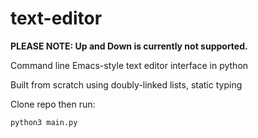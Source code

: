 # text-editor

**PLEASE NOTE: Up and Down is currently not supported.**



Command line Emacs-style text editor interface in python

Built from scratch using doubly-linked lists, static typing

Clone repo then run:

```
python3 main.py
```
